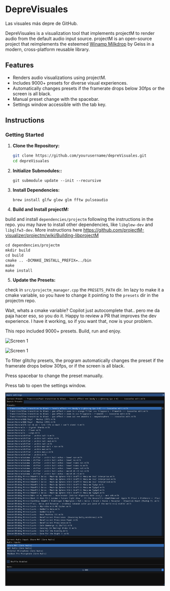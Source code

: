 # DepreVisuales

Las visuales más depre de GitHub.

DepreVisuales is a visualization tool that implements projectM to render audio from the default audio input source.
projectM is an open-source project that reimplements the
esteemed [Winamp Milkdrop](https://en.wikipedia.org/wiki/MilkDrop) by Geiss in a modern, cross-platform reusable
library.

## Features

- Renders audio visualizations using projectM.
- Includes 9000+ presets for diverse visual experiences.
- Automatically changes presets if the framerate drops below 30fps or the screen is all black.
- Manual preset change with the spacebar.
- Settings window accessible with the tab key.

## Instructions

### Getting Started

1. **Clone the Repository:**

   ```sh
   git clone https://github.com/yourusername/depreVisuales.git
   cd depreVisuales
   ```


2. **Initialize Submodules::**

   ```
   git submodule update --init --recursive
   ```

3. **Install Dependencies:**

    ```
    brew install glfw glew glm fftw pulseaudio
    ```


4. **Build and Install projectM:**

build and install `dependencies/projectm` following the instructions in the repo. you may have to install other
dependencies, like `libglew-dev` and `libglfw3-dev`.
More instructions here https://github.com/projectM-visualizer/projectm/wiki/Building-libprojectM

   ```
   cd dependencies/projectm
   mkdir build
   cd build
   cmake .. -DCMAKE_INSTALL_PREFIX=../bin
   make
   make install
   ```

5. **Update the Presets:**

check in `src/projectm_manager.cpp` the `PRESETS_PATH` dir. Im lazy to make it a cmake variable, so you have to change it pointing to the `presets` dir in the projectm repo.

Wait, whats a cmake variable? Copilot just autocomplete that.. pero me da paja hacer eso, so you do it. Happy to review
a PR that improves the dev experience. I have it working, so if you want that, now is your problem.

This repo included 9000+ presets. Build, run and enjoy.

![Screen 1](./docs/screen-1.png)

![Screen 1](./docs/screen-2.png)

To filter glitchy presets, the program automatically changes the preset if the framerate drops below 30fps, or if the
screen is all black.

Press spacebar to change the preset manually.

Press tab to open the settings window.

![Screen 1](./docs/settings.png)


